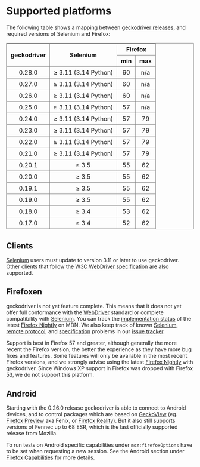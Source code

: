Supported platforms
===================

The following table shows a mapping between [geckodriver releases],
and required versions of Selenium and Firefox:

<style type="text/css">
  table { width: 100%; margin-bottom: 2em; }
  table, th, td { border: solid gray 1px; }
  td, th { padding: 5px 10px; text-align: center; }
</style>

<table>
 <thead>
  <tr>
    <th rowspan="2">geckodriver
    <th rowspan="2">Selenium
    <th colspan="2">Firefox
  </tr>
  <tr>
    <th>min
    <th>max
  </tr>
 </thead>

 <tr>
  <td>0.28.0
  <td>≥ 3.11 (3.14 Python)
  <td>60
  <td>n/a
 <tr>
  <td>0.27.0
  <td>≥ 3.11 (3.14 Python)
  <td>60
  <td>n/a
 <tr>
  <td>0.26.0
  <td>≥ 3.11 (3.14 Python)
  <td>60
  <td>n/a
 <tr>
  <td>0.25.0
  <td>≥ 3.11 (3.14 Python)
  <td>57
  <td>n/a
 <tr>
  <td>0.24.0
  <td>≥ 3.11 (3.14 Python)
  <td>57
  <td>79
 <tr>
  <td>0.23.0
  <td>≥ 3.11 (3.14 Python)
  <td>57
  <td>79
 <tr>
  <td>0.22.0
  <td>≥ 3.11 (3.14 Python)
  <td>57
  <td>79
 <tr>
  <td>0.21.0
  <td>≥ 3.11 (3.14 Python)
  <td>57
  <td>79
 <tr>
  <td>0.20.1
  <td>≥ 3.5
  <td>55
  <td>62
 <tr>
  <td>0.20.0
  <td>≥ 3.5
  <td>55
  <td>62
 <tr>
  <td>0.19.1
  <td>≥ 3.5
  <td>55
  <td>62
 <tr>
  <td>0.19.0
  <td>≥ 3.5
  <td>55
  <td>62
 <tr>
  <td>0.18.0
  <td>≥ 3.4
  <td>53
  <td>62
 <tr>
  <td>0.17.0
  <td>≥ 3.4
  <td>52
  <td>62
</table>

Clients
-------

[Selenium] users must update to version 3.11 or later to use geckodriver.
Other clients that follow the [W3C WebDriver specification][WebDriver]
are also supported.

Firefoxen
---------

geckodriver is not yet feature complete.  This means that it does
not yet offer full conformance with the [WebDriver] standard
or complete compatibility with [Selenium].  You can track the
[implementation status] of the latest [Firefox Nightly] on MDN.
We also keep track of known [Selenium], [remote protocol], and
[specification] problems in our [issue tracker].

Support is best in Firefox 57 and greater, although generally the more
recent the Firefox version, the better the experience as they have
more bug fixes and features.  Some features will only be available
in the most recent Firefox versions, and we strongly advise using the
latest [Firefox Nightly] with geckodriver.  Since Windows XP support
in Firefox was dropped with Firefox 53, we do not support this platform.

Android
-------

Starting with the 0.26.0 release geckodriver is able to connect
to Android devices, and to control packages which are based on [GeckoView]
(eg. [Firefox Preview] aka Fenix, or [Firefox Reality]). But it also still
supports versions of Fennec up to 68 ESR, which is the last officially
supported release from Mozilla.

To run tests on Android specific capabilities under `moz:firefoxOptions`
have to be set when requesting a new session. See the Android section under
[Firefox Capabilities](Capabilities.html#android) for more details.

[geckodriver releases]: https://github.com/mozilla/geckodriver/releases
[Selenium]: https://github.com/seleniumhq/selenium
[WebDriver]: https://w3c.github.io/webdriver/
[implementation status]: https://bugzilla.mozilla.org/showdependencytree.cgi?id=721859&hide_resolved=1
[Firefox Nightly]: https://whattrainisitnow.com/
[remote protocol]: https://github.com/mozilla/geckodriver/issues?q=is%3Aissue+is%3Aopen+label%3Amarionette
[specification]: https://github.com/mozilla/geckodriver/issues?q=is%3Aissue+is%3Aopen+label%3Aspec
[issue tracker]: https://github.com/mozilla/geckodriver/issues
[Firefox Nightly]: https://nightly.mozilla.org/
[GeckoView]: https://wiki.mozilla.org/Mobile/GeckoView
[Firefox Preview]: https://play.google.com/store/apps/details?id=org.mozilla.fenix
[Firefox Reality]: https://play.google.com/store/apps/details?id=org.mozilla.vrbrowser
